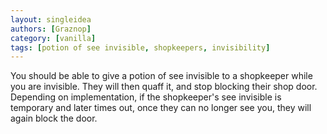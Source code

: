 ```yaml
---
layout: singleidea
authors: [Graznop]
category: [vanilla]
tags: [potion of see invisible, shopkeepers, invisibility]
---
```

You should be able to give a potion of see invisible to a shopkeeper while you
are invisible. They will then quaff it, and stop blocking their shop door.
Depending on implementation, if the shopkeeper's see invisible is temporary and
later times out, once they can no longer see you, they will again block the
door.
